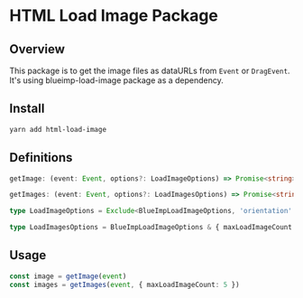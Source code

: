# HTML Load Image Package

## Overview

This package is to get the image files as dataURLs from `Event` or `DragEvent`. It's using blueimp-load-image package as a dependency.

## Install

```sh
yarn add html-load-image
```

## Definitions

```ts
getImage: (event: Event, options?: LoadImageOptions) => Promise<string>

getImages: (event: Event, options?: LoadImagesOptions) => Promise<string[]>

type LoadImageOptions = Exclude<BlueImpLoadImageOptions, 'orientation' | 'meta' | 'canvas'>

type LoadImagesOptions = BlueImpLoadImageOptions & { maxLoadImageCount: number }
```

## Usage

```ts
const image = getImage(event)
const images = getImages(event, { maxLoadImageCount: 5 })
```
